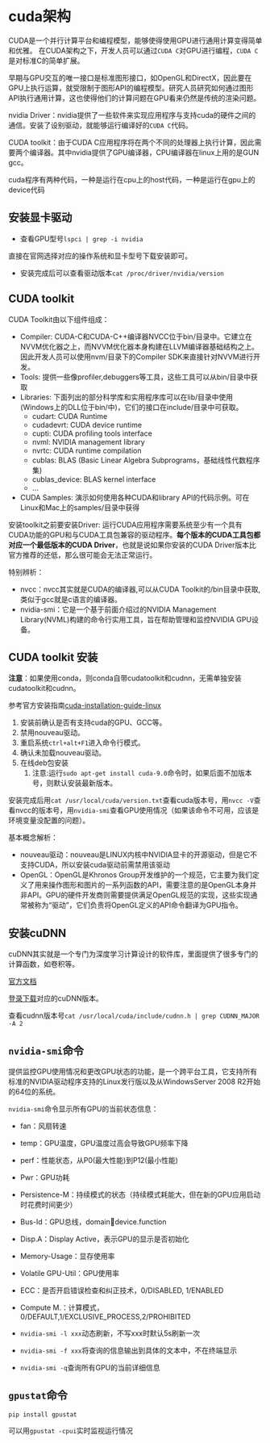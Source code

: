 # cuda架构

CUDA是一个并行计算平台和编程模型，能够使得使用GPU进行通用计算变得简单和优雅。
在CUDA架构之下，开发人员可以通过`CUDA C`对GPU进行编程，`CUDA C`是对标准C的简单扩展。

早期与GPU交互的唯一接口是标准图形接口，如OpenGL和DirectX，因此要在GPU上执行运算，就受限制于图形API的编程模型。研究人员研究如何通过图形API执行通用计算，这也使得他们的计算问题在GPU看来仍然是传统的渲染问题。

nvidia Driver：nvidia提供了一些软件来实现应用程序与支持cuda的硬件之间的通信。安装了设别驱动，就能够运行编译好的`CUDA C`代码。

CUDA toolkit：由于CUDA C应用程序将在两个不同的处理器上执行计算，因此需要两个编译器。其中nvidia提供了GPU编译器，CPU编译器在linux上用的是GUN gcc。

cuda程序有两种代码，一种是运行在cpu上的host代码，一种是运行在gpu上的device代码

## 安装显卡驱动

* 查看GPU型号`lspci | grep -i nvidia`

直接在官网选择对应的操作系统和显卡型号下载安装即可。

* 安装完成后可以查看驱动版本`cat /proc/driver/nvidia/version`

## CUDA toolkit

CUDA Toolkit由以下组件组成：

* Compiler: CUDA-C和CUDA-C++编译器NVCC位于bin/目录中。它建立在NVVM优化器之上，而NVVM优化器本身构建在LLVM编译器基础结构之上。因此开发人员可以使用nvm/目录下的Compiler SDK来直接针对NVVM进行开发。
* Tools: 提供一些像profiler,debuggers等工具，这些工具可以从bin/目录中获取
* Libraries: 下面列出的部分科学库和实用程序库可以在lib/目录中使用(Windows上的DLL位于bin/中)，它们的接口在include/目录中可获取。
  * cudart: CUDA Runtime
  * cudadevrt: CUDA device runtime
  * cupti: CUDA profiling tools interface
  * nvml: NVIDIA management library
  * nvrtc: CUDA runtime compilation
  * cublas: BLAS (Basic Linear Algebra Subprograms，基础线性代数程序集)
  * cublas_device: BLAS kernel interface
  * ...
* CUDA Samples: 演示如何使用各种CUDA和library API的代码示例。可在Linux和Mac上的samples/目录中获得

安装toolkit之前要安装Driver: 运行CUDA应用程序需要系统至少有一个具有CUDA功能的GPU和与CUDA工具包兼容的驱动程序。**每个版本的CUDA工具包都对应一个最低版本的CUDA Driver**，也就是说如果你安装的CUDA Driver版本比官方推荐的还低，那么很可能会无法正常运行。

特别辨析：
* nvcc：nvcc其实就是CUDA的编译器,可以从CUDA Toolkit的/bin目录中获取,类似于gcc就是c语言的编译器。
* nvidia-smi：它是一个基于前面介绍过的NVIDIA Management Library(NVML)构建的命令行实用工具，旨在帮助管理和监控NVIDIA GPU设备。

## CUDA toolkit 安装

**注意**：如果使用conda，则conda自带cudatoolkit和cudnn，无需单独安装cudatoolkit和cudnn。

参考官方安装指南[cuda-installation-guide-linux](https://docs.nvidia.com/cuda/cuda-installation-guide-linux/index.html)

1. 安装前确认是否有支持cuda的GPU、GCC等。
2. 禁用nouveau驱动。
3. 重启系统`ctrl+alt+F1`进入命令行模式。
4. 确认未加载nouveau驱动。
5. 在线deb包安装
   1. 注意:运行`sudo apt-get install cuda-9.0`命令时，如果后面不加版本号，则默认安装最新版本。

安装完成后用`cat /usr/local/cuda/version.txt`查看cuda版本号，用`nvcc -V`查看nvcc的版本号，用`nvidia-smi`查看GPU使用情况（如果该命令不可用，应该是环境变量没配置的问题）。

基本概念解析：
* nouveau驱动：nouveau是LINUX内核中NVIDIA显卡的开源驱动，但是它不支持CUDA，所以安装cuda驱动前需禁用该驱动
* OpenGL：OpenGL是Khronos Group开发维护的一个规范，它主要为我们定义了用来操作图形和图片的一系列函数的API，需要注意的是OpenGL本身并非API。GPU的硬件开发商则需要提供满足OpenGL规范的实现，这些实现通常被称为“驱动”，它们负责将OpenGL定义的API命令翻译为GPU指令。

## 安装cuDNN

cuDNN其实就是一个专门为深度学习计算设计的软件库，里面提供了很多专门的计算函数，如卷积等。

[官方文档](https://docs.nvidia.com/deeplearning/sdk/cudnn-install/#installlinux-tar)

[登录下载](https://developer.nvidia.com/rdp/cudnn-archive)对应的cuDNN版本。

查看cudnn版本号`cat /usr/local/cuda/include/cudnn.h | grep CUDNN_MAJOR -A 2`

## `nvidia-smi`命令

提供监控GPU使用情况和更改GPU状态的功能，是一个跨平台工具，它支持所有标准的NVIDIA驱动程序支持的Linux发行版以及从WindowsServer 2008 R2开始的64位的系统。

`nvidia-smi`命令显示所有GPU的当前状态信息：
* fan：风扇转速
* temp：GPU温度，GPU温度过高会导致GPU频率下降
* perf：性能状态，从P0(最大性能)到P12(最小性能)
* Pwr：GPU功耗
* Persistence-M：持续模式的状态（持续模式耗能大，但在新的GPU应用启动时花费时间更少）
* Bus-Id：GPU总线，domain:bus:device.function
* Disp.A：Display Active，表示GPU的显示是否初始化
* Memory-Usage：显存使用率
* Volatile GPU-Util：GPU使用率
* ECC：是否开启错误检查和纠正技术，0/DISABLED, 1/ENABLED
* Compute M.：计算模式，0/DEFAULT,1/EXCLUSIVE_PROCESS,2/PROHIBITED

* `nvidia-smi -l xxx`动态刷新，不写xxx时默认5s刷新一次
* `nvidia-smi -f xxx`将查询的信息输出到具体的文本中，不在终端显示
* `nvidia-smi -q`查询所有GPU的当前详细信息


## `gpustat`命令

`pip install gpustat`

可以用`gpustat -cpui`实时监视运行情况